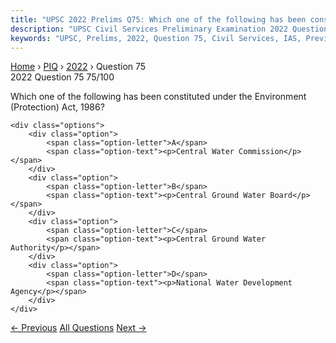 ```yaml
---
title: "UPSC 2022 Prelims Q75: Which one of the following has been constituted under the En..."
description: "UPSC Civil Services Preliminary Examination 2022 Question 75 with options and answer"
keywords: "UPSC, Prelims, 2022, Question 75, Civil Services, IAS, Previous Year Questions"
---
```


<nav class="breadcrumb">
    <a href="../../">Home</a>
    <span>›</span>
    <a href="../">PIQ</a>
    <span>›</span>
    <a href="./">2022</a>
    <span>›</span>
    <span>Question 75</span>
</nav>

<div class="question-header">
    <div class="question-meta">
        <span class="year-badge">2022</span>
        <span class="question-number">Question 75</span>
        <span class="progress">75/100</span>
    </div>
    <div class="progress-bar">
        <div class="progress-fill" style="width: 75.0%"></div>
    </div>
</div>

<div class="question-content">
    <div class="question-text">
        <p>Which one of the following has been constituted under the Environment<br />
(Protection) Act, 1986?</p>
    </div>
    
    <div class="options">
        <div class="option">
            <span class="option-letter">A</span>
            <span class="option-text"><p>Central Water Commission</p></span>
        </div>
        <div class="option">
            <span class="option-letter">B</span>
            <span class="option-text"><p>Central Ground Water Board</p></span>
        </div>
        <div class="option">
            <span class="option-letter">C</span>
            <span class="option-text"><p>Central Ground Water Authority</p></span>
        </div>
        <div class="option">
            <span class="option-letter">D</span>
            <span class="option-text"><p>National Water Development Agency</p></span>
        </div>
    </div>
</div>

<div class="question-nav">
    <a href="../q074-consider-the-following-statements-1-the-india-sani/" class="nav-btn prev">← Previous</a>
    <a href="../" class="nav-btn center">All Questions</a>
    <a href="../q076-with-reference-to-the-united-nations-credentials-c/" class="nav-btn next">Next →</a>
</div>
